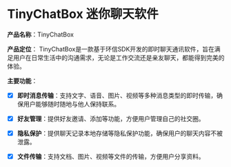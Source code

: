 # TinyChatBox 迷你聊天软件


**产品名称**：TinyChatBox

**产品定位**：
TinyChatBox是一款基于环信SDK开发的即时聊天通讯软件，旨在满足用户在日常生活中的沟通需求，无论是工作交流还是亲友聊天，都能得到完美的体验。

**主要功能**：

- [x] **即时消息传输**：支持文字、语音、图片、视频等多种消息类型的即时传输，确保用户能够随时随地与他人保持联系。

- [x] **好友管理**：提供好友邀请、添加等功能，方便用户管理自己的社交圈。

- [x] **隐私保护**：提供聊天记录本地存储等隐私保护功能，确保用户的聊天内容不被泄露。

- [x] **文件传输**：支持文档、图片、视频等文件的传输，方便用户分享资料。
